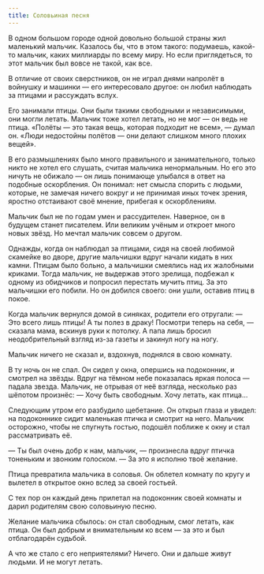 ```yaml
---
title: Соловьиная песня
---
```


В одном большом городе одной довольно большой страны жил маленький мальчик. Казалось бы, что в этом такого: подумаешь, какой-то мальчик, каких миллиарды по всему миру. Но если приглядеться, то этот мальчик был вовсе не такой, как все.

В отличие от своих сверстников, он не играл днями напролёт в войнушку и машинки — его интересовало другое: он любил наблюдать за птицами и рассуждать вслух.

Его занимали птицы. Они были такими свободными и независимыми, они могли летать. Мальчик тоже хотел летать, но не мог — он ведь не птица.
«Полёты — это такая вещь, которая подходит не всем», — думал он. «Люди недостойны полётов — они делают слишком много плохих вещей».

В его размышлениях было много правильного и занимательного, только никто не хотел его слушать, считая мальчика ненормальным. Но его это ничуть не обижало — он лишь понимающе улыбался в ответ на подобные оскорбления. Он понимал: нет смысла спорить с людьми, которые, не замечая ничего вокруг и не принимая иных точек зрения, яростно отстаивают своё мнение, прибегая к оскорблениям.

Мальчик был не по годам умен и рассудителен. Наверное, он в будущем станет писателем. Или великим учёным и откроет много новых звёзд.
Но мечтал мальчик совсем о другом.

Однажды, когда он наблюдал за птицами, сидя на своей любимой скамейке во дворе, другие мальчишки вдруг начали кидать в них камни. Птицам было больно, а мальчишки смеялись над их жалобными криками. Тогда мальчик, не выдержав этого зрелища, подбежал к одному из обидчиков и попросил перестать мучить птиц. За это мальчишки его побили. Но он добился своего: они ушли, оставив птиц в покое.

Когда мальчик вернулся домой в синяках, родители его отругали:
— Это всего лишь птицы! А ты полез в драку! Посмотри теперь на себя, — сказала мама, вскинув руки к потолку.
А папа лишь бросил неодобрительный взгляд из-за газеты и закинул ногу на ногу.

Мальчик ничего не сказал и, вздохнув, поднялся в свою комнату.

В ту ночь он не спал. Он сидел у окна, опершись на подоконник, и смотрел на звёзды. Вдруг на тёмном небе показалась яркая полоса — падала звезда. Мальчик, не отрывая от неё взгляда, несколько раз шёпотом произнёс:
— Хочу быть свободным. Хочу летать, как птица...

Следующим утром его разбудило щебетание. Он открыл глаза и увидел: на подоконнике сидит маленькая птичка и смотрит на него. Мальчик осторожно, чтобы не спугнуть гостью, подошёл поближе к окну и стал рассматривать её.

— Ты был очень добр к нам, мальчик, — произнесла вдруг птичка тоненьким и звонким голоском. — За это я исполню твоё желание.

Птица превратила мальчика в соловья. Он облетел комнату по кругу и вылетел в открытое окно вслед за своей гостьей.

С тех пор он каждый день прилетал на подоконник своей комнаты и дарил родителям свою соловьиную песню.

Желание мальчика сбылось: он стал свободным, смог летать, как птица. Он был добрым и внимательным ко всем — за это и был отблагодарён судьбой.

А что же стало с его неприятелями?
Ничего. Они и дальше живут людьми. И не могут летать.
